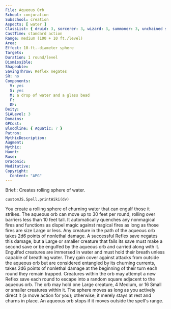 ```yaml
---
File: Aqueous Orb
School: conjuration
Subschool: creation
Aspects: [ water ]
ClassList: { druid: 3, sorcerer: 3, wizard: 3, summoner: 3, unchained summoner: 3, magus: 3, bloodrager: 3 }
CastTime: standard action
Range: medium (100 + 10 ft./level)
Area: 
Effect: 10-ft.-diameter sphere
Targets: 
Duration: 1 round/level
Dismissible: 
Shapeable: 
SavingThrow: Reflex negates
SR: no
Components:
  V: yes
  S: yes
  M: a drop of water and a glass bead
  F: 
  DF: 
Deity: 
SLALevel: 3
Domains: 
GPCost: 
Bloodline: { Aquatic: 7 }
Patron: 
MythicDescription: 
Augment: 
Mythic: 
Haunt: 
Ruse: 
Draconic: 
Meditative: 
Copyright:
  Content: "APG"
---
```

Brief:: Creates rolling sphere of water.

```dataviewjs
customJS.Spell.printWiki(dv)
```

You create a rolling sphere of churning water that can engulf those it strikes. The aqueous orb can move up to 30 feet per round, rolling over barriers less than 10 feet tall. It automatically quenches any nonmagical fires and functions as dispel magic against magical fires as long as those fires are size Large or less.  Any creature in the path of the aqueous orb takes 2d6 points of nonlethal damage. A successful Reflex save negates this damage, but a Large or smaller creature that fails its save must make a second save or be engulfed by the aqueous orb and carried along with it. Engulfed creatures are immersed in water and must hold their breath unless capable of breathing water. They gain cover against attacks from outside the aqueous orb but are considered entangled by its churning currents, takes 2d6 points of nonlethal damage at the beginning of their turn each round they remain trapped. Creatures within the orb may attempt a new Reflex save each round to escape into a random square adjacent to the aqueous orb. The orb may hold one Large creature, 4 Medium, or 16 Small or smaller creatures within it.  The sphere moves as long as you actively direct it (a move action for you); otherwise, it merely stays at rest and churns in place. An aqueous orb stops if it moves outside the spell's range.
